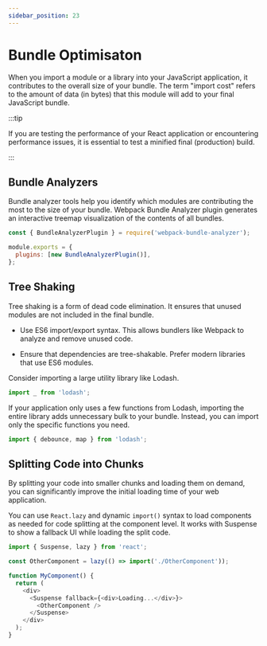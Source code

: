 ```yaml
---
sidebar_position: 23
---
```


# Bundle Optimisaton

When you import a module or a library into your JavaScript application, it
contributes to the overall size of your bundle. The term "import cost" refers to
the amount of data (in bytes) that this module will add to your final JavaScript
bundle.

:::tip

If you are testing the performance of your React application or encountering
performance issues, it is essential to test a minified final (production) build.

:::

## Bundle Analyzers

Bundle analyzer tools help you identify which modules are contributing the most
to the size of your bundle. Webpack Bundle Analyzer plugin generates an
interactive treemap visualization of the contents of all bundles.

```javascript
const { BundleAnalyzerPlugin } = require('webpack-bundle-analyzer');

module.exports = {
  plugins: [new BundleAnalyzerPlugin()],
};
```

## Tree Shaking

Tree shaking is a form of dead code elimination. It ensures that unused modules
are not included in the final bundle.

- Use ES6 import/export syntax. This allows bundlers like Webpack to analyze and
  remove unused code.

- Ensure that dependencies are tree-shakable. Prefer modern libraries that use
  ES6 modules.

Consider importing a large utility library like Lodash.

```javascript
import _ from 'lodash';
```

If your application only uses a few functions from Lodash, importing the entire
library adds unnecessary bulk to your bundle. Instead, you can import only the
specific functions you need.

```javascript
import { debounce, map } from 'lodash';
```

## Splitting Code into Chunks

By splitting your code into smaller chunks and loading them on demand, you can
significantly improve the initial loading time of your web application.

You can use `React.lazy` and dynamic `import()` syntax to load components as
needed for code splitting at the component level. It works with Suspense to show
a fallback UI while loading the split code.

```javascript
import { Suspense, lazy } from 'react';

const OtherComponent = lazy(() => import('./OtherComponent'));

function MyComponent() {
  return (
    <div>
      <Suspense fallback={<div>Loading...</div>}>
        <OtherComponent />
      </Suspense>
    </div>
  );
}
```
